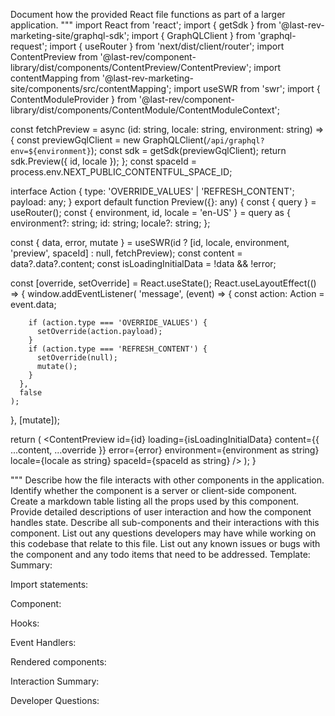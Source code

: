 Document how the provided React file functions as part of a larger application.
"""
import React from 'react';
import { getSdk } from '@last-rev-marketing-site/graphql-sdk';
import { GraphQLClient } from 'graphql-request';
import { useRouter } from 'next/dist/client/router';
import ContentPreview from '@last-rev/component-library/dist/components/ContentPreview/ContentPreview';
import contentMapping from '@last-rev-marketing-site/components/src/contentMapping';
import useSWR from 'swr';
import { ContentModuleProvider } from '@last-rev/component-library/dist/components/ContentModule/ContentModuleContext';

const fetchPreview = async (id: string, locale: string, environment: string) => {
  const previewGqlClient = new GraphQLClient(`/api/graphql?env=${environment}`);
  const sdk = getSdk(previewGqlClient);
  return sdk.Preview({ id, locale });
};
const spaceId = process.env.NEXT_PUBLIC_CONTENTFUL_SPACE_ID;

interface Action {
  type: 'OVERRIDE_VALUES' | 'REFRESH_CONTENT';
  payload: any;
}
export default function Preview({}: any) {
  const { query } = useRouter();
  const {
    environment,
    id,
    locale = 'en-US'
  } = query as {
    environment?: string;
    id: string;
    locale?: string;
  };

  const { data, error, mutate } = useSWR(id ? [id, locale, environment, 'preview', spaceId] : null, fetchPreview);
  const content = data?.data?.content;
  const isLoadingInitialData = !data && !error;

  const [override, setOverride] = React.useState<any>();
  React.useLayoutEffect(() => {
    window.addEventListener(
      'message',
      (event) => {
        const action: Action = event.data;

        if (action.type === 'OVERRIDE_VALUES') {
          setOverride(action.payload);
        }
        if (action.type === 'REFRESH_CONTENT') {
          setOverride(null);
          mutate();
        }
      },
      false
    );
  }, [mutate]);

  return (
    <ContentModuleProvider contentMapping={contentMapping}>
      <ContentPreview
        id={id}
        loading={isLoadingInitialData}
        content={{ ...content, ...override }}
        error={error}
        environment={environment as string}
        locale={locale as string}
        spaceId={spaceId as string}
      />
    </ContentModuleProvider>
  );
}

"""
Describe how the file interacts with other components in the application.
Identify whether the component is a server or client-side component.
Create a markdown table listing all the props used by this component.
Provide detailed descriptions of user interaction and how the component handles state.
Describe all sub-components and their interactions with this component.
List out any questions developers may have while working on this codebase that relate to this file.
List out any known issues or bugs with the component and any todo items that need to be addressed.
Template:
Summary:
<brief overview of the file and all its major components>

Import statements:
<describe the imports and dependencies>

Component:
<Summary of component>

Hooks:
<list of hooks with descriptions>

Event Handlers:
<list of Event Handlers with descriptions>

Rendered components:
<list of Rendered components with descriptions>

Interaction Summary:
<a summary of how the file could interact with the rest of the application>

Developer Questions:
<a list of questions Developers working with this component may have the following questions when debugging>